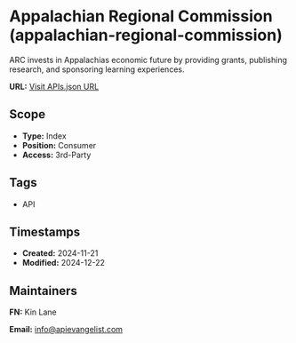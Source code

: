 # Appalachian Regional Commission (appalachian-regional-commission)
ARC invests in Appalachias economic future by providing grants, publishing research, and sponsoring learning experiences.

**URL:** [Visit APIs.json URL](https://raw.githubusercontent.com/api-evangelist/appalachian-regional-commission/refs/heads/main/apis.yml)

## Scope

- **Type:** Index 
- **Position:** Consumer 
- **Access:** 3rd-Party 

## Tags

- API

## Timestamps

- **Created:** 2024-11-21 
- **Modified:** 2024-12-22 

## Maintainers

**FN:** Kin Lane

**Email:** info@apievangelist.com

